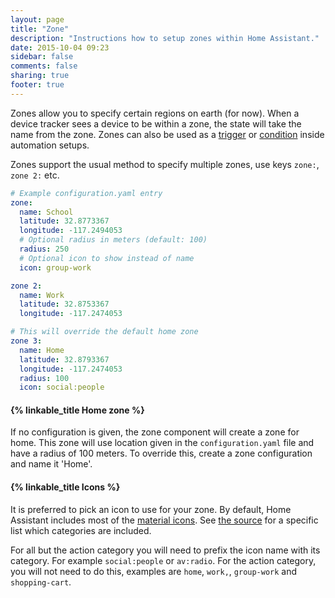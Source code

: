 ```yaml
---
layout: page
title: "Zone"
description: "Instructions how to setup zones within Home Assistant."
date: 2015-10-04 09:23
sidebar: false
comments: false
sharing: true
footer: true
---
```


Zones allow you to specify certain regions on earth (for now). When a device tracker sees a device
to be within a zone, the state will take the name from the zone. Zones can also be used as a
[trigger](/components/automation.html#zone-trigger) or [condition](/components/automation.html#zone-condition)
inside automation setups.

Zones support the usual method to specify multiple zones, use keys `zone:`, `zone 2:` etc.

```yaml
# Example configuration.yaml entry
zone:
  name: School
  latitude: 32.8773367
  longitude: -117.2494053
  # Optional radius in meters (default: 100)
  radius: 250
  # Optional icon to show instead of name
  icon: group-work

zone 2:
  name: Work
  latitude: 32.8753367
  longitude: -117.2474053

# This will override the default home zone
zone 3:
  name: Home
  latitude: 32.8793367
  longitude: -117.2474053
  radius: 100
  icon: social:people
```

#### {% linkable_title Home zone %}

If no configuration is given, the zone component will create a zone for home. This zone will use
location given in the `configuration.yaml` file and have a radius of 100 meters. To override this,
create a zone configuration and name it 'Home'.

#### {% linkable_title Icons %}

It is preferred to pick an icon to use for your zone. By default, Home Assistant includes most of the
[material icons](https://www.google.com/design/icons/). See [the source][icon-source] for a specific list which
categories are included.

For all but the action category you will need to prefix the icon name with its category. For example
`social:people` or `av:radio`. For the action category, you will not need to do this, examples are
`home`, `work,`, `group-work` and `shopping-cart`.

[icon-source]: https://github.com/balloob/home-assistant-polymer/blob/master/src/resources/home-assistant-icons.html#L3
